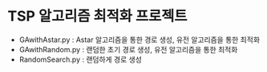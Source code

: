 # TSP 알고리즘 최적화 프로젝트

- GAwithAstar.py : Astar 알고리즘을 통한 경로 생성, 유전 알고리즘을 통한 최적화
- GAwithRandom.py : 랜덤한 초기 경로 생성, 유전 알고리즘을 통한 최적화
- RandomSearch.py : 랜덤하게 경로 생성
